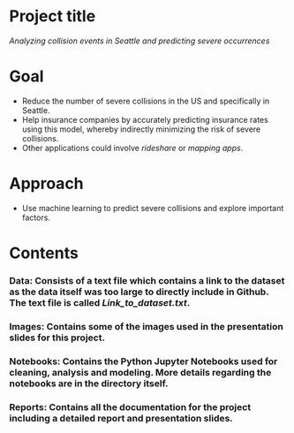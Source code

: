 # Project title

*Analyzing collision events in Seattle and predicting severe occurrences*

# Goal

- Reduce the number of severe collisions in the US and specifically in Seattle. 
- Help insurance companies by accurately predicting insurance rates using this model, whereby indirectly minimizing the risk of severe collisions. 
- Other applications could involve *rideshare* or *mapping apps*. 

# Approach 

- Use machine learning to predict severe collisions and explore important factors.

# Contents

### Data: Consists of a text file which contains a link to the dataset as the data itself was too large to directly include in Github. The text file is called *Link_to_dataset.txt*.

### Images: Contains some of the images used in the presentation slides for this project. 

### Notebooks: Contains the Python Jupyter Notebooks used for cleaning, analysis and modeling. More details regarding the notebooks are in the directory itself.  

### Reports: Contains all the documentation for the project including a detailed report and presentation slides. 
